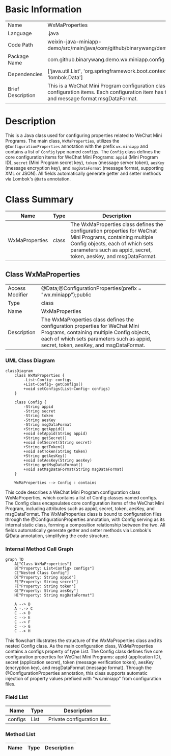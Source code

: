 # Basic Information

|      |      |
|------|------|
| Name | WxMaProperties |
| Language | .java |
| Code Path | weixin-java-miniapp-demo/src/main/java/com/github/binarywang/demo/wx/miniapp/config/WxMaProperties.java |
| Package Name | com.github.binarywang.demo.wx.miniapp.config |
| Dependencies | ['java.util.List', 'org.springframework.boot.context.properties.ConfigurationProperties', 'lombok.Data'] |
| Brief Description | This is a WeChat Mini Program configuration class, which includes multiple Mini Program configuration items. Each configuration item has fields such as appid, secret, token, aesKey, and message format msgDataFormat. |

# Description

This is a Java class used for configuring properties related to WeChat Mini Programs. The main class, `WxMaProperties`, utilizes the `@ConfigurationProperties` annotation with the prefix `wx.miniapp` and contains a list of `Config` type named `configs`. The `Config` class defines the core configuration items for WeChat Mini Programs: `appid` (Mini Program ID), `secret` (Mini Program secret key), `token` (message server token), `aesKey` (message encryption key), and `msgDataFormat` (message format, supporting XML or JSON). All fields automatically generate getter and setter methods via Lombok's `@Data` annotation.

# Class Summary

| Name   | Type  | Description |
|-------|------|-------------|
| WxMaProperties | class | The WxMaProperties class defines the configuration properties for WeChat Mini Programs, containing multiple Config objects, each of which sets parameters such as appid, secret, token, aesKey, and msgDataFormat. |



## Class WxMaProperties

|      |      |
|------|------|
| Access Modifier | @Data;@ConfigurationProperties(prefix = "wx.miniapp");public |
| Type | class |
| Name | WxMaProperties |
| Description | The WxMaProperties class defines the configuration properties for WeChat Mini Programs, containing multiple Config objects, each of which sets parameters such as appid, secret, token, aesKey, and msgDataFormat. |


### UML Class Diagram

```mermaid
classDiagram
    class WxMaProperties {
        -List~Config~ configs
        +List~Config~ getConfigs()
        +void setConfigs(List~Config~ configs)
    }

    class Config {
        -String appid
        -String secret
        -String token
        -String aesKey
        -String msgDataFormat
        +String getAppid()
        +void setAppid(String appid)
        +String getSecret()
        +void setSecret(String secret)
        +String getToken()
        +void setToken(String token)
        +String getAesKey()
        +void setAesKey(String aesKey)
        +String getMsgDataFormat()
        +void setMsgDataFormat(String msgDataFormat)
    }

    WxMaProperties --> Config : contains
```

This code describes a WeChat Mini Program configuration class WxMaProperties, which contains a list of Config classes named configs. The Config class encapsulates core configuration items of the WeChat Mini Program, including attributes such as appid, secret, token, aesKey, and msgDataFormat. The WxMaProperties class is bound to configuration files through the @ConfigurationProperties annotation, with Config serving as its internal static class, forming a composition relationship between the two. All fields automatically generate getter and setter methods via Lombok's @Data annotation, simplifying the code structure.


### Internal Method Call Graph

```mermaid
graph TD
    A["Class WxMaProperties"]
    B["Property: List<Config> configs"]
    C["Nested Class Config"]
    D["Property: String appid"]
    E["Property: String secret"]
    F["Property: String token"]
    G["Property: String aesKey"]
    H["Property: String msgDataFormat"]
    
    A --> B
    A -.-> C
    C --> D
    C --> E
    C --> F
    C --> G
    C --> H
```

This flowchart illustrates the structure of the WxMaProperties class and its nested Config class. As the main configuration class, WxMaProperties contains a configs property of type List<Config>. The Config class defines five core configuration properties for WeChat Mini Programs: appid (application ID), secret (application secret), token (message verification token), aesKey (encryption key), and msgDataFormat (message format). Through the @ConfigurationProperties annotation, this class supports automatic injection of property values prefixed with "wx.miniapp" from configuration files.

### Field List

| Name  | Type  | Description |
|-------|-------|------|
| configs | List<Config> | Private configuration list. |

### Method List

| Name  | Type  | Description |
|-------|-------|------|




